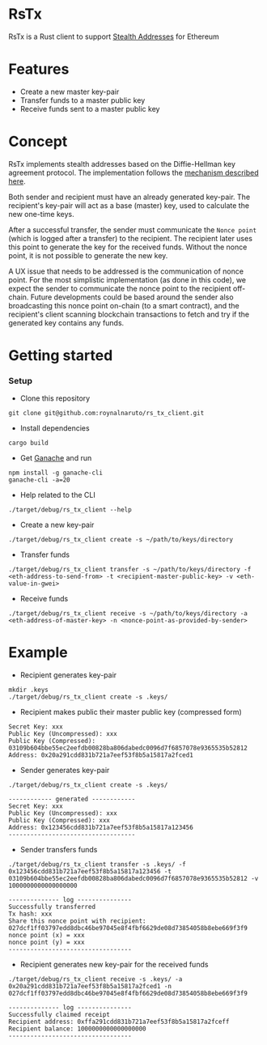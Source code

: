 # RsTx
RsTx is a Rust client to support [Stealth Addresses](https://www.investopedia.com/terms/s/stealth-address-cryptocurrency.asp) for Ethereum

# Features
* Create a new master key-pair
* Transfer funds to a master public key
* Receive funds sent to a master public key

# Concept
RsTx implements stealth addresses based on the Diffie-Hellman key agreement protocol. The implementation follows the [mechanism described here](https://en.bitcoin.it/wiki/ECDH_address).

Both sender and recipient must have an already generated key-pair. The recipient's key-pair will act as a base (master) key, used to calculate the new one-time keys.

After a successful transfer, the sender must communicate the `Nonce point` (which is logged after a transfer) to the recipient. The recipient later uses this point to generate the key for the received funds. Without the nonce point, it is not possible to generate the new key.

A UX issue that needs to be addressed is the communication of nonce point. For the most simplistic implementation (as done in this code), we expect the sender to communicate the nonce point to the recipient off-chain. Future developments could be based around the sender also broadcasting this nonce point on-chain (to a smart contract), and the recipient's client scanning blockchain transactions to fetch and try if the generated key contains any funds.

# Getting started
### Setup
* Clone this repository
```
git clone git@github.com:roynalnaruto/rs_tx_client.git
```
* Install dependencies
```
cargo build
```
* Get [Ganache](https://github.com/trufflesuite/ganache-cli) and run
```
npm install -g ganache-cli
ganache-cli -a=20
```
* Help related to the CLI
```
./target/debug/rs_tx_client --help
```
* Create a new key-pair
```
./target/debug/rs_tx_client create -s ~/path/to/keys/directory
```
* Transfer funds
```
./target/debug/rs_tx_client transfer -s ~/path/to/keys/directory -f <eth-address-to-send-from> -t <recipient-master-public-key> -v <eth-value-in-gwei>
```
* Receive funds
```
./target/debug/rs_tx_client receive -s ~/path/to/keys/directory -a <eth-address-of-master-key> -n <nonce-point-as-provided-by-sender>
```

# Example
* Recipient generates key-pair
```
mkdir .keys
./target/debug/rs_tx_client create -s .keys/
```
* Recipient makes public their master public key (compressed form)
```
Secret Key: xxx
Public Key (Uncompressed): xxx
Public Key (Compressed): 03109b604bbe55ec2eefdb00828ba806dabedc0096d7f6857078e9365535b52812
Address: 0x20a291cdd831b721a7eef53f8b5a15817a2fced1
```
* Sender generates key-pair
```
./target/debug/rs_tx_client create -s .keys/

------------ generated ------------
Secret Key: xxx
Public Key (Uncompressed): xxx
Public Key (Compressed): xxx
Address: 0x123456cdd831b721a7eef53f8b5a15817a123456
-----------------------------------
```
* Sender transfers funds
```
./target/debug/rs_tx_client transfer -s .keys/ -f 0x123456cdd831b721a7eef53f8b5a15817a123456 -t 03109b604bbe55ec2eefdb00828ba806dabedc0096d7f6857078e9365535b52812 -v 1000000000000000000

-------------- log ---------------
Successfully transferred
Tx hash: xxx
Share this nonce point with recipient: 027dcf1ff03797edd8dbc46be97045e8f4fbf6629de08d73854058b8ebe669f3f9
nonce point (x) = xxx
nonce point (y) = xxx
----------------------------------
```
* Recipient generates new key-pair for the received funds
```
./target/debug/rs_tx_client receive -s .keys/ -a 0x20a291cdd831b721a7eef53f8b5a15817a2fced1 -n 027dcf1ff03797edd8dbc46be97045e8f4fbf6629de08d73854058b8ebe669f3f9

-------------- log ---------------
Successfully claimed receipt
Recipient address: 0xffa291cdd831b721a7eef53f8b5a15817a2fceff
Recipient balance: 1000000000000000000
----------------------------------
```

